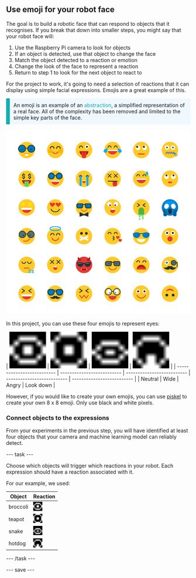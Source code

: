## Use emoji for your robot face

The goal is to build a robotic face that can respond to objects that it recognises. If you break that down into smaller steps, you might say that your robot face will:

1. Use the Raspberry Pi camera to look for objects
2. If an object is detected, use that object to change the face
3. Match the object detected to a reaction or emotion
4. Change the look of the face to represent a reaction
5. Return to step 1 to look for the next object to react to

For the project to work, it's going to need a selection of reactions that it can display using simple facial expressions. Emojis are a great example of this.

<p style="border-left: solid; border-width:10px; border-color: #0faeb0; background-color: aliceblue; padding: 10px;">An emoji is an example of an <span style="color: #0faeb0">abstraction</span>, a simplified representation of a real face. All of the complexity has been removed and limited to the simple key parts of the face.</p>

![A range of emojis.](images/emojis.png)

In this project, you can use these four emojis to represent eyes:

| <img src="resources/neutral.png" alt="8 by 8 pixel art of a neutral face" width="100"/> | <img src="resources/wide.png" alt="8 by 8 pixel art of a wide-eyed face" width="100"/> | <img src="resources/angry.png" alt="8 by 8 pixel art of an angry face" width="100"/> | <img src="resources/look_down.png" alt="8 by 8 pixel art of a face looking down" width="100"/> |
| -------------------------- | -------------------------- | -------------------------- | -------------------------- | -------------------------- |
| Neutral | Wide | Angry | Look down | 



However, if you would like to create your own emojis, you can use [piskel](https://www.piskelapp.com) to create your own 8 x 8 emoji. Only use black and white pixels.


### Connect objects to the expressions

From your experiments in the previous step, you will have identified at least four objects that your camera and machine learning model can reliably detect. 

--- task ---

Choose which objects will trigger which reactions in your robot. Each expression should have a reaction associated with it.

For our example, we used: 

| Object | Reaction |
| ------- | -------- |
| broccoli | <img src="resources/neutral.png" alt="8 by 8 pixel art of a neutral face" width="25"/>|
| teapot  | <img src="resources/wide.png" alt="8 by 8 pixel art of a wide-eyed face" width="25"/> |
| snake   | <img src="resources/angry.png" alt="8 by 8 pixel art of an angry face" width="25"/>
| hotdog  | <img src="resources/look_down.png" alt="8 by 8 pixel art of a face looking down" width="25"/> |

--- /task ---

--- save ---
